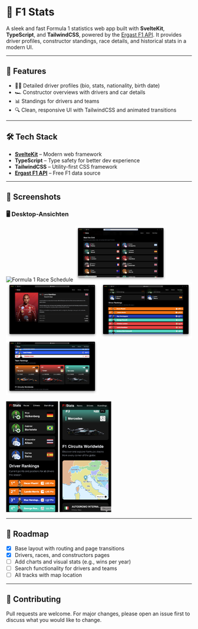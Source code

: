 # 🏁 F1 Stats

A sleek and fast Formula 1 statistics web app built with **SvelteKit**, **TypeScript**, and **TailwindCSS**, powered by the [Ergast F1 API](https://ergast.com/mrd/). It provides driver profiles, constructor standings, race details, and historical stats in a modern UI.

---

## 🚀 Features

- 🧑‍💼 Detailed driver profiles (bio, stats, nationality, birth date)
- 🏎️ Constructor overviews with drivers and car details
- 📊 Standings for drivers and teams
- 🔍 Clean, responsive UI with TailwindCSS and animated transitions

---

## 🛠️ Tech Stack

- **[SvelteKit](https://kit.svelte.dev/)** – Modern web framework
- **TypeScript** – Type safety for better dev experience
- **TailwindCSS** – Utility-first CSS framework
- **[Ergast F1 API](https://ergast.com/mrd/)** – Free F1 data source

---

## 📸 Screenshots

### 🖥 Desktop-Ansichten

<p float="left">
  <img src="./static/screenshots/schedule.png" alt="Formula 1 Race Schedule" width="250"/>
  <img src="./static/screenshots/grid.png" alt="Drivers of the 2025 Saison" width="250"/>
  <img src="./static/screenshots/driver.png" alt="Driver Detail of Lewis Hamilton" width="250"/>
  <img src="./static/screenshots/standings.png" alt="Driver Scoreboard Saison 2025" width="250"/>
  <img src="./static/screenshots/constructors.png" alt="Constructor Top 3 2025 Saison" width="250"/>
</p>

<p>
  <img src="./static/screenshots/mobile1.png" alt="Mobile View 1" height="300"/>
  <img src="./static/screenshots/mobile2.png" alt="Mobile View 2" height="300"/>
</p>

---

## 📍 Roadmap

- [x] Base layout with routing and page transitions
- [x] Drivers, races, and constructors pages
- [ ] Add charts and visual stats (e.g., wins per year)
- [ ] Search functionality for drivers and teams
- [ ] All tracks with map location

---

## 🤝 Contributing

Pull requests are welcome. For major changes, please open an issue first to discuss what you would like to change.
